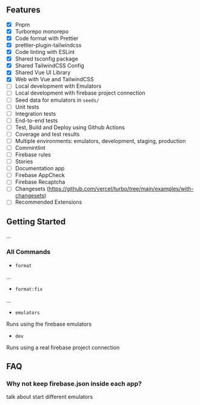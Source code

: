 ## Features

- [x] Pnpm
- [x] Turborepo monorepo
- [x] Code format with Prettier
- [x] prettier-plugin-tailwindcss
- [x] Code linting with ESLint
- [x] Shared tsconfig package
- [x] Shared TailwindCSS Config
- [x] Shared Vue UI Library
- [x] Web with Vue and TailwindCSS
- [ ] Local development with Emulators
- [ ] Local development with firebase project connection
- [ ] Seed data for emulators in `seeds/`
- [ ] Unit tests
- [ ] Integration tests
- [ ] End-to-end tests
- [ ] Test, Build and Deploy using Github Actions
- [ ] Coverage and test results
- [ ] Multiple environments: emulators, development, staging, production
- [ ] Commintlint
- [ ] Firebase rules
- [ ] Stories
- [ ] Documentation app
- [ ] Firebase AppCheck
- [ ] Firebase Recaptcha
- [ ] Changesets (https://github.com/vercel/turbo/tree/main/examples/with-changesets)
- [ ] Recommended Extensions

## Getting Started

...

### All Commands

- `format`

...

- `format:fix`

...

- `emulators`

Runs using the firebase emulators

- `dev`

Runs using a real firebase project connection

## FAQ

### Why not keep firebase.json inside each app?

talk about start different emulators
